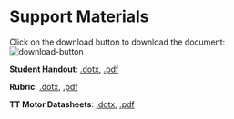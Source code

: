 # Support Materials

Click on the download button to download the document:
![download-button](assets/download-button.png)

**Student Handout**: [.dotx](https://github.com/simonhasan/microbit-rover-lessons/blob/main/supplimental-materials/lesson-02/lesson-02-student-lesson.docx), [.pdf](https://github.com/simonhasan/microbit-rover-lessons/blob/main/supplimental-materials/lesson-02/lesson-02-student-lesson.pdf)

**Rubric**: [.dotx](https://github.com/simonhasan/microbit-rover-lessons/blob/main/supplimental-materials/lesson-02/lesson-02-rubric.docx), [.pdf](https://github.com/simonhasan/microbit-rover-lessons/blob/main/supplimental-materials/lesson-02/lesson-02-rubric.pdf)

**TT Motor Datasheets**: [.dotx](https://github.com/simonhasan/microbit-rover-lessons/blob/main/supplimental-materials/lesson-02/lesson-02-datasheets.docx), [.pdf](https://github.com/simonhasan/microbit-rover-lessons/blob/main/supplimental-materials/lesson-02/lesson-02-datasheets.pdf)
